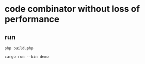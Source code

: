 # code combinator without loss of performance

## run

```
php build.php

cargo run --bin demo


```